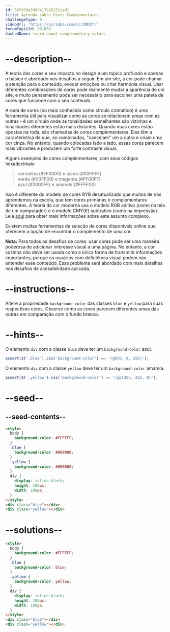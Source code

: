 ```yaml
---
id: 587d78a3367417b2b2512ad1
title: Aprenda sobre Cores Complementares
challengeType: 0
videoUrl: 'https://scrimba.com/c/c2MD3Tr'
forumTopicId: 301056
dashedName: learn-about-complementary-colors
---
```


# --description--

A teoria das cores e seu impacto no design é um tópico profundo e apenas o básico é abordado nos desafios a seguir. Em um site, a cor pode chamar a atenção para o conteúdo, evocar emoções ou criar harmonia visual. Usar diferentes combinações de cores pode realmente mudar a aparência de um site, e muito pensamento pode ser necessário para escolher uma paleta de cores que funcione com o seu conteúdo.

A roda de cores (ou mais conhecido como circulo cromático) é uma ferramenta útil para visualizar como as cores se relacionam umas com as outras - é um círculo onde as tonalidades semelhantes são vizinhas e tonalidades diferentes estão mais distantes. Quando duas cores estão opostas na roda, são chamadas de cores complementares. Elas têm a característica de que, se combinadas, "cancelam" um a outra e criam uma cor cinza. No entanto, quando colocadas lado a lado, essas cores parecem mais vibrantes e produzem um forte contraste visual.

Alguns exemplos de cores complementares, com seus códigos hexadecimais:

<blockquote>vermelho (#FF0000) e ciano (#00FFFF)<br>verde (#00FF00) e magenta (#FF00FF)<br>azul (#0000FF) e amarelo (#FFFF00)</blockquote>

Isso é diferente do modelo de cores RYB desatualizado que muitos de nós aprendemos na escola, que tem cores primárias e complementares diferentes. A teoria da cor moderna usa o modelo RGB aditivo (como na tela de um computador) e o modelo CMY(K) subtrativo (como na impressão). Leia [aqui](https://en.wikipedia.org/wiki/Color_model) para obter mais informações sobre este assunto complexo.

Existem muitas ferramentas de seleção de cores disponíveis online que oferecem a opção de encontrar o complemento de uma cor.

**Nota:** Para todos os desafios de cores: usar cores pode ser uma maneira poderosa de adicionar interesse visual a uma página. No entanto, a cor sozinha não deve ser usada como a única forma de transmitir informações importantes, porque os usuários com deficiência visual podem não entender esse conteúdo. Esse problema será abordado com mais detalhes nos desafios de acessibilidade aplicada.

# --instructions--

Altere a propriedade `background-color` das classes `blue` e `yellow` para suas respectivas cores. Observe como as cores parecem diferentes umas das outras em comparação com o fundo branco.

# --hints--

O elemento `div` com a classe `blue` deve ter um `background-color` azul.

```js
assert($('.blue').css('background-color') == 'rgb(0, 0, 255)');
```

O elemento `div` com a classe `yellow` deve ter um `background-color` amarela.

```js
assert($('.yellow').css('background-color') == 'rgb(255, 255, 0)');
```

# --seed--

## --seed-contents--

```html
<style>
  body {
    background-color: #FFFFFF;
  }
  .blue {
    background-color: #000000;
  }
  .yellow {
    background-color: #000000;
  }
  div {
    display: inline-block;
    height: 100px;
    width: 100px;
  }
</style>
<div class="blue"></div>
<div class="yellow"></div>
```

# --solutions--

```html
<style>
  body {
    background-color: #FFFFFF;
  }
  .blue {
    background-color: blue;
  }
  .yellow {
    background-color: yellow;
  }
  div {
    display: inline-block;
    height: 100px;
    width: 100px;
  }
</style>
<div class="blue"></div>
<div class="yellow"></div>
```
